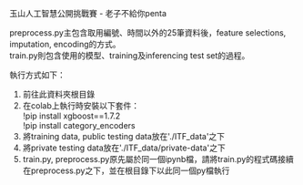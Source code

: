 玉山人工智慧公開挑戰賽 - 老子不給你penta  

preprocess.py主包含取用編號、時間以外的25筆資料後，feature selections, imputation, encoding的方式。  
train.py則包含使用的模型、training及inferencing test set的過程。  

執行方式如下：
1. 前往此資料夾根目錄 
2. 在colab上執行時安裝以下套件：  
    !pip install xgboost==1.7.2    
    !pip install category_encoders   
2. 將training data, public testing data放在'./ITF_data'之下  
3. 將private testing data放在'./ITF_data/private-data'之下    
4. train.py, preprocess.py原先屬於同一個ipynb檔，請將train.py的程式碼接續在preprocess.py之下，並在根目錄下以此同一個py檔執行  

  
